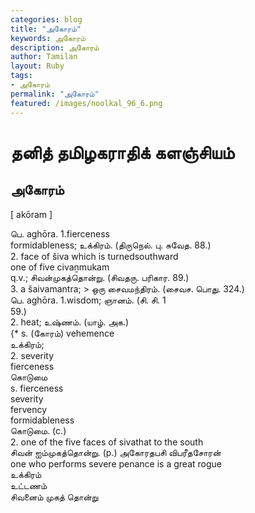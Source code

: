 ```yaml
---  
categories: blog  
title: "அகோரம்"
keywords: அகோரம்  
description: அகோரம்
author: Tamilan  
layout: Ruby  
tags:     
- அகோரம்
permalink: "அகோரம்"  
featured: /images/noolkal_96_6.png  
--- 
```

# தனித் தமிழகராதிக் களஞ்சியம்
## அகோரம்

[ akōram ]  
  
பெ. aghōra. 1.fierceness  
formidableness; உக்கிரம். (திருநெல். பு. சுவேத. 88.)  
2. face of šiva which is turnedsouthward  
one of five civaṉmukam  
q.v.; சிவன்முகத்தொன்று. (சிவதரு. பரிகார. 89.)  
3. a šaivamantra; > ஒரு சைவமந்திரம். (சைவச. பொது. 324.)  
பெ. aghōra. 1.wisdom; ஞானம். (சி. சி. 1  
59.)  
2. heat; உஷ்ணம். (யாழ். அக.)  
{* s. (கோரம்) vehemence  
உக்கிரம்;  
2. severity  
fierceness  
கொடுமை  
s. fierceness  
severity  
fervency  
formidableness  
கொடுமை. (c.)  
2. one of the five faces of sivathat to the south  
சிவன் ஐம்முகத்தொன்று. (p.) அகோரதபசி விபரீதசோரன்  
one who performs severe penance is a great rogue  
உக்கிரம்  
உட்டணம்  
சிவனைம் முகத் தொன்று